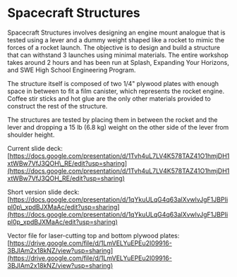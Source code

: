 # Spacecraft Structures

Spacecraft Structures involves designing an engine mount analogue that is tested using a lever and a dummy weight shaped like a rocket to mimic the forces of a rocket launch. The objective is to design and build a structure that can withstand 3 launches using minimal materials. The entire workshop takes around 2 hours and has been run at Splash, Expanding Your Horizons, and SWE High School Engineering Program.

The structure itself is composed of two 1/4" plywood plates with enough space in between to fit a film canister, which represents the rocket engine. Coffee stir sticks and hot glue are the only other materials provided to construct the rest of the structure.

The structures are tested by placing them in between the rocket and the lever and dropping a 15 lb \(6.8 kg\) weight on the other side of the lever from shoulder height.

Current slide deck: [https://docs.google.com/presentation/d/1Tvh4uL7LV4K578TAZ41O1hmjDH1xtWBw7VfJ3QOH\_RE/edit?usp=sharing](https://docs.google.com/presentation/d/1Tvh4uL7LV4K578TAZ41O1hmjDH1xtWBw7VfJ3QOH_RE/edit?usp=sharing)

Short version slide deck:  
[https://docs.google.com/presentation/d/1qYkuULqG4q63alXvwlvJgF1JBPIipl0p\_xpdBJXMaAc/edit?usp=sharing](https://docs.google.com/presentation/d/1qYkuULqG4q63alXvwlvJgF1JBPIipl0p_xpdBJXMaAc/edit?usp=sharing)

Vector file for laser-cutting top and bottom plywood plates: [https://drive.google.com/file/d/1LmVELYuEPEu2I09916-3BJlAm2x18kNZ/view?usp=sharing](https://drive.google.com/file/d/1LmVELYuEPEu2I09916-3BJlAm2x18kNZ/view?usp=sharing)

